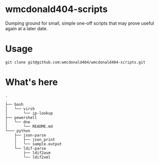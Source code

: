 # wmcdonald404-scripts
Dumping ground for small, simple one-off scripts that may prove useful again at a later date.

# Usage

```
git clone git@github.com:wmcdonald404/wmcdonald404-scripts.git
```

# What's here

```
.
.
├── bash
│   └── virsh
│       └── ip-lookup
├── powershell
│   └── dne
│       └── README.md
└─── python
    ├── json-parse
    │   ├── json_print
    │   └── sample.output
    └── ldif-parse
        ├── ldif2asm
        └── ldif2xml

```
